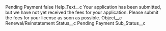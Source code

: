 <?xml version="1.0" encoding="UTF-8"?>
<CustomMetadata xmlns="http://soap.sforce.com/2006/04/metadata" xmlns:xsi="http://www.w3.org/2001/XMLSchema-instance" xmlns:xsd="http://www.w3.org/2001/XMLSchema">
    <label>Pending Payment</label>
    <protected>false</protected>
    <values>
        <field>Help_Text__c</field>
        <value xsi:type="xsd:string">Your application has been submitted, but we have not yet received the fees for your application. Please submit the fees for your license as soon as possible.</value>
    </values>
    <values>
        <field>Object__c</field>
        <value xsi:type="xsd:string">Renewal/Reinstatement</value>
    </values>
    <values>
        <field>Status__c</field>
        <value xsi:type="xsd:string">Pending Payment</value>
    </values>
    <values>
        <field>Sub_Status__c</field>
        <value xsi:nil="true"/>
    </values>
</CustomMetadata>
